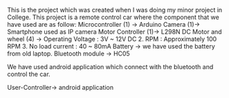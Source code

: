 This is the project which was created when I was doing my minor project in College. This project is a remote control car where the component that we have used are as follow: Microcontroller (1) -> Arduino 
Camera (1)-> Smartphone used as IP camera 
Motor Controller (1)-> L298N DC 
Motor and wheel (4) -> Operating Voltage : 3V ~ 12V DC 2. RPM : Approximately 100 RPM 3. No load current : 40 ~ 80mA 
Battery -> we have used the battery from old laptop.
Bluetooth module -> HC05

We have used android application which connect with the bluetooth and control the car.

User-Controller-> android application
